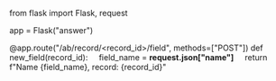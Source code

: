 from flask import Flask, request


app = Flask("answer")


@app.route("/ab/record/<record_id>/field", methods=["POST"])
def new_field(record_id):
&nbsp;&nbsp;&nbsp;&nbsp;field_name = **request.json["name"]**
&nbsp;&nbsp;&nbsp;&nbsp;return f"Name {field_name}, record: {record_id}"

